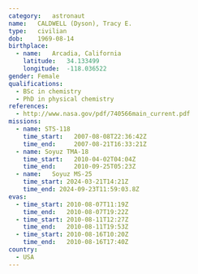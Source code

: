 ```yaml
---
category:	astronaut
name:	CALDWELL (Dyson), Tracy E.
type:	civilian
dob:	1969-08-14
birthplace:
  - name:	Arcadia, California
    latitude:	34.133499
    longitude:	-118.036522
gender:	Female
qualifications:
  - BSc in chemistry
  - PhD in physical chemistry
references:
  - http://www.nasa.gov/pdf/740566main_current.pdf
missions:
  - name: STS-118
    time_start:   2007-08-08T22:36:42Z
    time_end:     2007-08-21T16:33:21Z
  - name: Soyuz TMA-18
    time_start:   2010-04-02T04:04Z
    time_end:     2010-09-25T05:23Z
  - name:	Soyuz MS-25
    time_start:	2024-03-21T14:21Z
    time_end: 2024-09-23T11:59:03.8Z
evas:
  - time_start: 2010-08-07T11:19Z
    time_end:   2010-08-07T19:22Z
  - time_start: 2010-08-11T12:27Z
    time_end:   2010-08-11T19:53Z
  - time_start: 2010-08-16T10:20Z
    time_end:   2010-08-16T17:40Z
country:
  - USA
---
```

